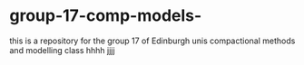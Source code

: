 # group-17-comp-models-
this is a repository for the group 17 of Edinburgh unis compactional methods and modelling class 
hhhh
jjjj